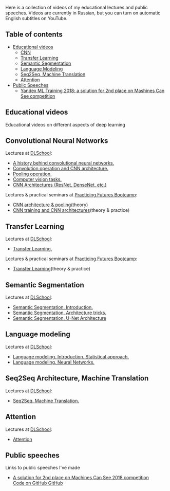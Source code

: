 
Here is a collection of videos of my educational lectures and public speeches. Videos are currently in Russian, but you can turn on automatic English subtitles on YouTube.

## Table of contents
- [Educational videos](#лекции) <br />
  - [CNN](#cnn) <br />
  - [Transfer Learning](#transfer_learning) <br />
  - [Semantic Segmentation](#segmentation) <br />
  - [Language Modeling](#language_modeling) <br />
  - [Seq2Seq, Machine Translation](#mt) <br />
  - [Attention](#attention) <br />
- [Public Speeches](#выступления) <br />
  - [Yandex ML Training 2018: a solution for 2nd place on Mashines Can See competition](#yandex-ml-training)

<a name="лекции"/>

## Educational videos

Educational videos on different aspects of deep learning

<a name="cnn"/>

## Convolutional Neural Networks
Lectures at [DLSchool](dlschool.org):
- [A history behind convolutional neural networks.](https://youtu.be/Xq76hQHCkvQ)
- [Convolution operation and CNN architecture.](https://youtu.be/HpKGv-kYurk)
- [Pooling operation.](https://youtu.be/IxLuPHtZBTY)
- [Computer vision tasks.](https://youtu.be/3IPRcBIsgNA)
- [CNN Architectures (ResNet, DenseNet, etc.)](https://youtu.be/TcUPuKpIlhQ)

Lectures & practical seminars at [Practicing Futures Bootcamp](https://practicingfutures.org):
- [CNN architecture & pooling](https://youtu.be/xKNmEKA-BH8)(theory)
- [CNN training and CNN architectures](https://youtu.be/ThNWPwil_lk)(theory & practice)

<a name="transfer_learning"/>

## Transfer Learning
Lectures at [DLSchool](dlschool.org):
- [Transfer Learning.](https://youtu.be/oLpREso27Zw)

Lectures & practical seminars at [Practicing Futures Bootcamp](https://practicingfutures.org):
- [Transfer Learning](https://youtu.be/ShtEhvxcWss)(theory & practice)

<a name="segmentation"/>

## Semantic Segmentation
Lectures at [DLSchool](dlschool.org):
- [Semantic Segmentation. Introduction.](https://youtu.be/awgMvmJQUF0)
- [Semantic Segmentation. Architecture tricks.](https://youtu.be/K73tZxH9nvE)
- [Semantic Segmentation. U-Net Architecture](https://youtu.be/yEuIV5FsRMs)

<a name="language_modeling"/>

## Language modeling
Lectures at [DLSchool](dlschool.org):
- [Language modeling. Introduction. Statistical approach.](https://youtu.be/aS2A7b-4uT4)
- [Language modeling. Neural Networks.](https://youtu.be/-tK7WcE5Wfo)

<a name="mt"/>

## Seq2Seq Architecture, Machine Translation
Lectures at [DLSchool](dlschool.org):
- [Seq2Seq. Machine Translation.](https://youtu.be/N3TLYsn0TU8)

<a name="attention"/>

## Attention
Lectures at [DLSchool](dlschool.org):
- [Attention](https://youtu.be/G4vT5cvJSxY)

<a name="выступления"/>

## Public speeches

Links to public speeches I've made

<a name="yandex-ml-training"/>

- [A solution for 2nd place on Machines Can See 2018 competition](https://youtu.be/zNTRmIoPLns) <br />
  [Code on GitHub GitHub](https://github.com/Atmyre/MCS2018_Solution) 
